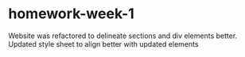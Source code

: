 # homework-week-1
Website was refactored to delineate sections and div elements better.  Updated style sheet to align better with updated elements
